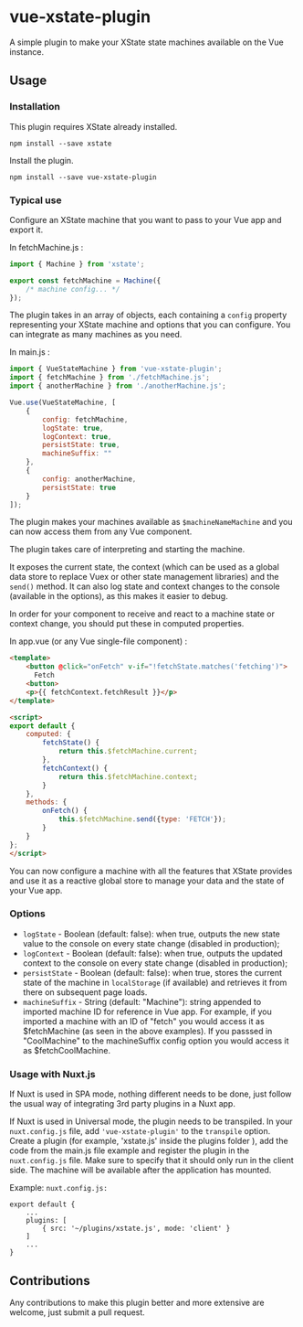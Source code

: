 # vue-xstate-plugin

A simple plugin to make your XState state machines available on the Vue instance.

## Usage

### Installation

This plugin requires XState already installed.

```
npm install --save xstate
```

Install the plugin.

```
npm install --save vue-xstate-plugin
```

### Typical use

Configure an XState machine that you want to pass to your Vue app and export it.

In fetchMachine.js :

```javascript
import { Machine } from 'xstate';

export const fetchMachine = Machine({
	/* machine config... */
});
```

The plugin takes in an array of objects, each containing a `config` property representing your XState machine and options that you can configure. You can integrate as many machines as you need.

In main.js :

```javascript
import { VueStateMachine } from 'vue-xstate-plugin';
import { fetchMachine } from './fetchMachine.js';
import { anotherMachine } from './anotherMachine.js';

Vue.use(VueStateMachine, [
	{
		config: fetchMachine,
		logState: true,
		logContext: true,
        persistState: true,
        machineSuffix: ""
	},
	{
		config: anotherMachine,
		persistState: true
	}
]);
```

The plugin makes your machines available as `$machineNameMachine` and you can now access them from any Vue component.

The plugin takes care of interpreting and starting the machine.

It exposes the current state, the context (which can be used as a global data store to replace Vuex or other state management libraries) and the `send()` method. It can also log state and context changes to the console (available in the options), as this makes it easier to debug.

In order for your component to receive and react to a machine state or context change, you should put these in computed properties.

In app.vue (or any Vue single-file component) :

```html
<template>
    <button @click="onFetch" v-if="!fetchState.matches('fetching')">
      Fetch
    <button>
    <p>{{ fetchContext.fetchResult }}</p>
</template>

<script>
export default {
    computed: {
        fetchState() {
            return this.$fetchMachine.current;
        },
        fetchContext() {
            return this.$fetchMachine.context;
        }
    },
    methods: {
        onFetch() {
            this.$fetchMachine.send({type: 'FETCH'});
        }
    }
};
</script>
```

You can now configure a machine with all the features that XState provides and use it as a reactive global store to manage your data and the state of your Vue app.

### Options

-   `logState` - Boolean (default: false): when true, outputs the new state value to the console on every state change (disabled in production);
-   `logContext` - Boolean (default: false): when true, outputs the updated context to the console on every state change (disabled in production);
-   `persistState` - Boolean (default: false): when true, stores the current state of the machine in `localStorage` (if available) and retrieves it from there on subsequent page loads.
-   `machineSuffix` - String (default: "Machine"): string appended to imported machine ID for reference in Vue app. For example, if you imported a machine with an ID of "fetch" you would access it as $fetchMachine (as seen in the above examples). If you passsed in "CoolMachine" to the machineSuffix config option you would access it as $fetchCoolMachine.

### Usage with Nuxt.js

If Nuxt is used in SPA mode, nothing different needs to be done, just follow the usual way of integrating 3rd party plugins in a Nuxt app.

If Nuxt is used in Universal mode, the plugin needs to be transpiled. In your `nuxt.config.js` file, add `'vue-xstate-plugin'` to the `transpile` option. Create a plugin (for example, 'xstate.js' inside the plugins folder ), add the code from the main.js file example and register the plugin in the `nuxt.config.js` file. Make sure to specify that it should only run in the client side. The machine will be available after the application has mounted.

Example:
`nuxt.config.js:`
```
export default {
    ...
    plugins: [
        { src: '~/plugins/xstate.js', mode: 'client' }
    ]
    ...
}
```

## Contributions

Any contributions to make this plugin better and more extensive are welcome, just submit a pull request.
